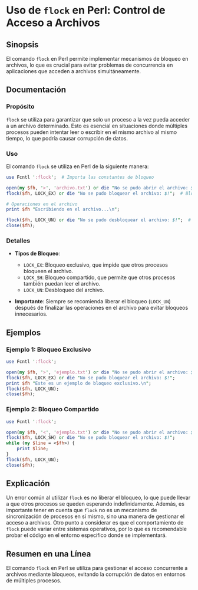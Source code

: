 <!--
Meta Description: # Uso de `flock` en Perl: Control de Acceso a Archivos ## Sinopsis El comando `flock` en Perl permite implementar mecanismos de bloqueo en archivos, l...
Meta Keywords: flock, archivo, que, bloqueo, perl
-->

# Uso de `flock` en Perl: Control de Acceso a Archivos

## Sinopsis
El comando `flock` en Perl permite implementar mecanismos de bloqueo en archivos, lo que es crucial para evitar problemas de concurrencia en aplicaciones que acceden a archivos simultáneamente.

## Documentación
### Propósito
`flock` se utiliza para garantizar que solo un proceso a la vez pueda acceder a un archivo determinado. Esto es esencial en situaciones donde múltiples procesos pueden intentar leer o escribir en el mismo archivo al mismo tiempo, lo que podría causar corrupción de datos.

### Uso
El comando `flock` se utiliza en Perl de la siguiente manera:

```perl
use Fcntl ':flock';  # Importa las constantes de bloqueo

open(my $fh, '>', 'archivo.txt') or die "No se pudo abrir el archivo: $!";
flock($fh, LOCK_EX) or die "No se pudo bloquear el archivo: $!";  # Bloqueo exclusivo

# Operaciones en el archivo
print $fh "Escribiendo en el archivo...\n";

flock($fh, LOCK_UN) or die "No se pudo desbloquear el archivo: $!";  # Desbloqueo
close($fh);
```

### Detalles
- **Tipos de Bloqueo**:
  - `LOCK_EX`: Bloqueo exclusivo, que impide que otros procesos bloqueen el archivo.
  - `LOCK_SH`: Bloqueo compartido, que permite que otros procesos también puedan leer el archivo.
  - `LOCK_UN`: Desbloqueo del archivo.
  
- **Importante**: Siempre se recomienda liberar el bloqueo (`LOCK_UN`) después de finalizar las operaciones en el archivo para evitar bloqueos innecesarios.

## Ejemplos
### Ejemplo 1: Bloqueo Exclusivo
```perl
use Fcntl ':flock';

open(my $fh, '>', 'ejemplo.txt') or die "No se pudo abrir el archivo: $!";
flock($fh, LOCK_EX) or die "No se pudo bloquear el archivo: $!";
print $fh "Este es un ejemplo de bloqueo exclusivo.\n";
flock($fh, LOCK_UN);
close($fh);
```

### Ejemplo 2: Bloqueo Compartido
```perl
use Fcntl ':flock';

open(my $fh, '<', 'ejemplo.txt') or die "No se pudo abrir el archivo: $!";
flock($fh, LOCK_SH) or die "No se pudo bloquear el archivo: $!";
while (my $line = <$fh>) {
    print $line;
}
flock($fh, LOCK_UN);
close($fh);
```

## Explicación
Un error común al utilizar `flock` es no liberar el bloqueo, lo que puede llevar a que otros procesos se queden esperando indefinidamente. Además, es importante tener en cuenta que `flock` no es un mecanismo de sincronización de procesos en sí mismo, sino una manera de gestionar el acceso a archivos. Otro punto a considerar es que el comportamiento de `flock` puede variar entre sistemas operativos, por lo que es recomendable probar el código en el entorno específico donde se implementará.

## Resumen en una Línea
El comando `flock` en Perl se utiliza para gestionar el acceso concurrente a archivos mediante bloqueos, evitando la corrupción de datos en entornos de múltiples procesos.